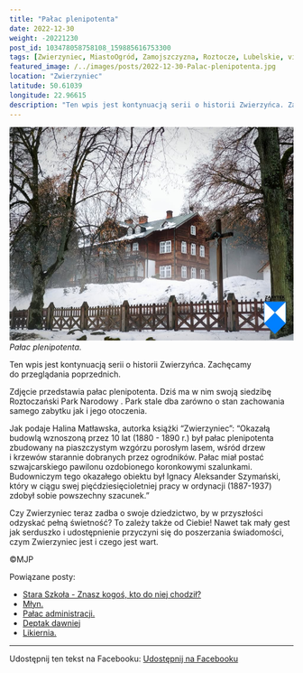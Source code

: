 ```yaml
---
title: "Pałac plenipotenta"
date: 2022-12-30
weight: -20221230
post_id: 103478058758108_159885616753300
tags: [Zwierzyniec, MiastoOgród, Zamojszczyzna, Roztocze, Lubelskie, villarestituta, turystyka, dziedzictwo, zabytki, krajobrazy, RoztoczańskiParkNarodowy]
featured_image: /../images/posts/2022-12-30-Palac-plenipotenta.jpg
location: "Zwierzyniec"
latitude: 50.61039
longitude: 22.96615
description: "Ten wpis jest kontynuacją serii o historii Zwierzyńca. Zachęcamy do przeglądania poprzednich...."
---
```


![Pałac plenipotenta.](/images/posts/2022-12-30-Palac-plenipotenta.jpg)
*Pałac plenipotenta.*

Ten wpis jest kontynuacją serii o historii Zwierzyńca. Zachęcamy do przeglądania poprzednich.

Zdjęcie przedstawia pałac plenipotenta. Dziś ma w nim swoją siedzibę Roztoczański Park Narodowy .
Park stale dba zarówno o stan zachowania samego zabytku jak i jego otoczenia.

Jak podaje Halina Matławska, autorka książki “Zwierzyniec”:
“Okazałą budowlą wznoszoną przez 10 lat (1880 - 1890 r.) był pałac plenipotenta zbudowany na piaszczystym wzgórzu porosłym lasem, wśród drzew i krzewów starannie dobranych przez ogrodników. Pałac miał postać szwajcarskiego pawilonu ozdobionego koronkowymi szalunkami. Budowniczym tego okazałego obiektu był Ignacy Aleksander Szymański, który w ciągu swej pięćdziesięcioletniej pracy w ordynacji (1887-1937) zdobył sobie powszechny szacunek.”

Czy Zwierzyniec teraz zadba o swoje dziedzictwo, by w przyszłości odzyskać pełną świetność?
To zależy także od Ciebie!
Nawet tak mały gest jak serduszko i udostępnienie przyczyni się do poszerzania świadomości, czym Zwierzyniec jest i czego jest wart.



©MJP

Powiązane posty:
- [Stara Szkoła - Znasz kogoś, kto do niej chodził?](/posts/Stara-Szkola-Znasz-kogos-kto-do-niej-chodzil)
- [Młyn.](/posts/Mlyn)
- [Pałac administracji.](/posts/Palac-administracji)
- [Deptak dawniej](/posts/Deptak-dawniej)
- [Likiernia.](/posts/Likiernia)


---

Udostępnij ten tekst na Facebooku:
[Udostępnij na Facebooku](https://www.facebook.com/sharer/sharer.php?u=https://stowarzyszeniewachniewskiej.pl/posts/Palac-plenipotenta)

<script type="application/ld+json">
{
  "@context": "https://schema.org",
  "@type": "BlogPosting",
  "headline": "Pałac plenipotenta.",
  "datePublished": "2022-12-30",
  "dateModified": "2022-12-30",
  "author": {
    "@type": "Person",
    "name": "Michał Jan Patyk"
  },
  "publisher": {
    "@type": "Organization",
    "name": "Stowarzyszenie im. Aleksandry Wachniewskiej",
    "logo": {
      "@type": "ImageObject",
      "url": "https://stowarzyszeniewachniewskiej.pl/images/logo/logo.svg"
    }
  },
  "mainEntityOfPage": {
    "@type": "WebPage",
    "@id": "https://stowarzyszeniewachniewskiej.pl/posts/Palac-plenipotenta"
  },
  "image": {
    "@type": "ImageObject",
    "url": "https://stowarzyszeniewachniewskiej.pl/images/posts/2022-12-30-Palac-plenipotenta.jpg"
  },
  "articleSection": "Dziedzictwo Kulturowe i Zabytki",
  "keywords": "Zwierzyniec, MiastoOgród, Zamojszczyzna, Roztocze, Lubelskie, villarestituta, turystyka, dziedzictwo, zabytki, krajobrazy, RoztoczańskiParkNarodowy",
  "wordCount": 141,
  "articleBody": "Ten wpis jest kontynuacją serii o historii Zwierzyńca. Zachęcamy do przeglądania poprzednich.\n\nZdjęcie przedstawia pałac plenipotenta. Dziś ma w nim swoją siedzibę Roztoczański Park Narodowy .\nPark stale dba zarówno o stan zachowania samego zabytku jak i jego otoczenia.\n\nJak podaje Halina Matławska, autorka książki “Zwierzyniec”:\n“Okazałą budowlą wznoszoną przez 10 lat (1880 - 1890 r.) był pałac plenipotenta zbudowany na piaszczystym wzgórzu porosłym lasem, wśród drzew i krzewów starannie dobranych przez ogrodników. Pałac miał postać szwajcarskiego pawilonu ozdobionego koronkowymi szalunkami. Budowniczym tego okazałego obiektu był Ignacy Aleksander Szymański, który w ciągu swej pięćdziesięcioletniej pracy w ordynacji (1887-1937) zdobył sobie powszechny szacunek.”\n\nCzy Zwierzyniec teraz zadba o swoje dziedzictwo, by w przyszłości odzyskać pełną świetność?\nTo zależy także od Ciebie!\nNawet tak mały gest jak serduszko i udostępnienie przyczyni się do poszerzania świadomości, czym Zwierzyniec jest i czego jest wart.\n \n          \n\n©MJP",
  "description": "Odkryj piękno Zwierzyńca i jego zabytki.",
  "copyrightHolder": {
    "@type": "Person",
    "name": "Michał Jan Patyk"
  }
}
</script>
<script type="application/ld+json">
{
  "@context": "https://schema.org",
  "@type": "BreadcrumbList",
  "itemListElement": [
    {
      "@type": "ListItem",
      "position": 1,
      "name": "Home",
      "item": "https://stowarzyszeniewachniewskiej.pl"
    },
    {
      "@type": "ListItem",
      "position": 2,
      "name": "posts",
      "item": "https://stowarzyszeniewachniewskiej.pl/posts"
    },
    {
      "@type": "ListItem",
      "position": 3,
      "name": "Pałac plenipotenta.",
      "item": "https://stowarzyszeniewachniewskiej.pl/posts/Palac-plenipotenta"
    }
  ]
}
</script>
